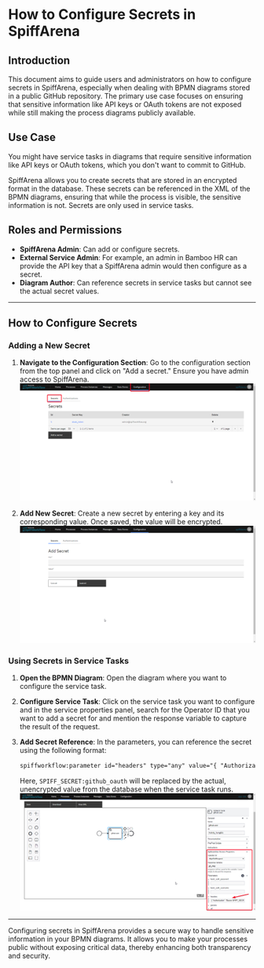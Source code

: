 # How to Configure Secrets in SpiffArena

## Introduction

This document aims to guide users and administrators on how to configure secrets in SpiffArena, especially when dealing with BPMN diagrams stored in a public GitHub repository.
The primary use case focuses on ensuring that sensitive information like API keys or OAuth tokens are not exposed while still making the process diagrams publicly available.

## Use Case

You might have service tasks in diagrams that require sensitive information like API keys or OAuth tokens, which you don't want to commit to GitHub.

SpiffArena allows you to create secrets that are stored in an encrypted format in the database.
These secrets can be referenced in the XML of the BPMN diagrams, ensuring that while the process is visible, the sensitive information is not.
Secrets are only used in service tasks.

## Roles and Permissions

- **SpiffArena Admin**: Can add or configure secrets.
- **External Service Admin**: For example, an admin in Bamboo HR can provide the API key that a SpiffArena admin would then configure as a secret.
- **Diagram Author**: Can reference secrets in service tasks but cannot see the actual secret values.
---

## How to Configure Secrets

### Adding a New Secret

1. **Navigate to the Configuration Section**: Go to the configuration section from the top panel and click on "Add a secret." Ensure you have admin access to SpiffArena.
![Configuration Section](images/Secrets_step_1.png)

2. **Add New Secret**: Create a new secret by entering a key and its corresponding value. Once saved, the value will be encrypted.
![Secrets Section](images/Secrets_step_2.png)

### Using Secrets in Service Tasks

1. **Open the BPMN Diagram**: Open the diagram where you want to configure the service task.

2. **Configure Service Task**: Click on the service task you want to configure and in the service properties panel, search for the Operator ID that you want to add a secret for and mention the response variable to capture the result of the request.

3. **Add Secret Reference**: In the parameters, you can reference the secret using the following format:

    ```xml
    spiffworkflow:parameter id="headers" type="any" value="{ "Authorization": "Bearer SPIFF_SECRET:github_oauth" }"
    ```

    Here, `SPIFF_SECRET:github_oauth` will be replaced by the actual, unencrypted value from the database when the service task runs.
![Secrets Configuration](images/Secrets_configure_2.png)
---

Configuring secrets in SpiffArena provides a secure way to handle sensitive information in your BPMN diagrams.
It allows you to make your processes public without exposing critical data, thereby enhancing both transparency and security.

```{tags} how_to_guide
```
